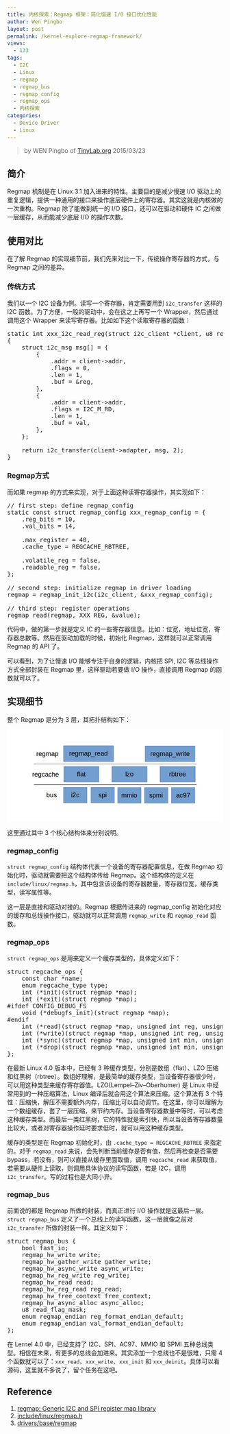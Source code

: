 ```yaml
---
title: 内核探索：Regmap 框架：简化慢速 I/O 接口优化性能
author: Wen Pingbo
layout: post
permalink: /kernel-explore-regmap-framework/
views:
  - 133
tags:
  - I2C
  - Linux
  - regmap
  - regmap_bus
  - regmap_config
  - regmap_ops
  - 内核探索
categories:
  - Device Driver
  - Linux
---
```


> by WEN Pingbo of [TinyLab.org][1]
> 2015/03/23


## 简介

Regmap 机制是在 Linux 3.1 加入进来的特性。主要目的是减少慢速 I/O 驱动上的重复逻辑，提供一种通用的接口来操作底层硬件上的寄存器。其实这就是内核做的一次重构。Regmap 除了能做到统一的 I/O 接口，还可以在驱动和硬件 IC 之间做一层缓存，从而能减少底层 I/O 的操作次数。

## 使用对比

在了解 Regmap 的实现细节前，我们先来对比一下，传统操作寄存器的方式，与 Regmap 之间的差异。

### 传统方式

我们以一个 I2C 设备为例。读写一个寄存器，肯定需要用到 `i2c_transfer` 这样的 I2C 函数。为了方便，一般的驱动中，会在这之上再写一个 Wrapper，然后通过调用这个 Wrapper 来读写寄存器。比如如下这个读取寄存器的函数：

<pre>static int xxx_i2c_read_reg(struct i2c_client *client, u8 reg, u8 *val)
{
    struct i2c_msg msg[] = {
        {
            .addr = client->addr,
            .flags = 0,
            .len = 1,
            .buf = &#038;reg,
        },
        {
            .addr = client->addr,
            .flags = I2C_M_RD,
            .len = 1,
            .buf = val,
        },
    };

    return i2c_transfer(client->adapter, msg, 2);
}
</pre>

### Regmap方式

而如果 regmap 的方式来实现，对于上面这种读寄存器操作，其实现如下：

<pre>// first step: define regmap_config
static const struct regmap_config xxx_regmap_config = {
    .reg_bits = 10,
    .val_bits = 14,

    .max_register = 40,
    .cache_type = REGCACHE_RBTREE,

    .volatile_reg = false,
    .readable_reg = false,
};

// second step: initialize regmap in driver loading
regmap = regmap_init_i2c(i2c_client, &#038;xxx_regmap_config);

// third step: register operations
regmap_read(regmap, XXX_REG, &#038;value);
</pre>

代码中，做的第一步就是定义 IC 的一些寄存器信息。比如：位宽，地址位宽，寄存器总数等。然后在驱动加载的时候，初始化 Regmap，这样就可以正常调用 Regmap 的 API 了。

可以看到，为了让慢速 I/O 能够专注于自身的逻辑，内核把 SPI, I2C 等总线操作方式全部封装在 Regmap 里，这样驱动若要做 I/O 操作，直接调用 Regmap 的函数就可以了。

## 实现细节

整个 Regmap 是分为 3 层，其拓扑结构如下：

![Linux Regmap][2]

这里通过其中 3 个核心结构体来分别说明。

### regmap_config

`struct regmap_config` 结构体代表一个设备的寄存器配置信息，在做 Regmap 初始化时，驱动就需要把这个结构体传给 Regmap。这个结构体的定义在 `include/linux/regmap.h`，其中包含该设备的寄存器数量，寄存器位宽，缓存类型，读写属性等。

这一层是直接和驱动对接的。Regmap 根据传进来的 regmap_config 初始化对应的缓存和总线操作接口，驱动就可以正常调用 `regmap_write` 和 `regmap_read` 函数。

### regmap_ops

`struct regmap_ops` 是用来定义一个缓存类型的，具体定义如下：

<pre>struct regcache_ops {
    const char *name;
    enum regcache_type type;
    int (*init)(struct regmap *map);
    int (*exit)(struct regmap *map);
#ifdef CONFIG_DEBUG_FS
    void (*debugfs_init)(struct regmap *map);
#endif
    int (*read)(struct regmap *map, unsigned int reg, unsigned int *value);
    int (*write)(struct regmap *map, unsigned int reg, unsigned int value);
    int (*sync)(struct regmap *map, unsigned int min, unsigned int max);
    int (*drop)(struct regmap *map, unsigned int min, unsigned int max);
};
</pre>

在最新 Linux 4.0 版本中，已经有 3 种缓存类型，分别是数组（flat）、LZO 压缩和红黑树（rbtree）。数组好理解，是最简单的缓存类型，当设备寄存器很少时，可以用这种类型来缓存寄存器值。LZO(Lempel–Ziv–Oberhumer) 是 Linux 中经常用到的一种压缩算法，Linux 编译后就会用这个算法来压缩。这个算法有 3 个特性：压缩快，解压不需要额外内存，压缩比可以自动调节。在这里，你可以理解为一个数组缓存，套了一层压缩，来节约内存。当设备寄存器数量中等时，可以考虑这种缓存类型。而最后一类红黑树，它的特性就是索引快，所以当设备寄存器数量比较大，或者对寄存器操作延时要求低时，就可以用这种缓存类型。

缓存的类型是在 Regmap 初始化时，由 `.cache_type = REGCACHE_RBTREE` 来指定的。对于 `regmap_read` 来说，会先判断当前缓存是否有值，然后再检查是否需要 bypass，若没有，则可以直接从缓存里面取值，调用 `regcache_read` 来获取值，若需要从硬件上读取，则调用具体协议的读写函数，若是 I2C，调用 `i2c_transfer`。写的过程也是大同小异。

### regmap_bus

前面说的都是 Regmap 所做的封装，而真正进行 I/O 操作就是这最后一层。`struct regmap_bus` 定义了一个总线上的读写函数，这一层就像之前对 `i2c_transfer` 所做的封装一样。其定义如下：

<pre>struct regmap_bus {
    bool fast_io;
    regmap_hw_write write;
    regmap_hw_gather_write gather_write;
    regmap_hw_async_write async_write;
    regmap_hw_reg_write reg_write;
    regmap_hw_read read;
    regmap_hw_reg_read reg_read;
    regmap_hw_free_context free_context;
    regmap_hw_async_alloc async_alloc;
    u8 read_flag_mask;
    enum regmap_endian reg_format_endian_default;
    enum regmap_endian val_format_endian_default;
};
</pre>

在 Lernel 4.0 中，已经支持了 I2C、SPI、AC97、MMIO 和 SPMI 五种总线类型。相信在未来，有更多的总线会加进来。其实添加一个总线也不是很难，只需 4 个函数就可以了：`xxx_read`、`xxx_write`、`xxx_init` 和 `xxx_deinit`。具体可以看源码，这里就不多说了，留个任务在这吧。

## Reference

  1. [regmap: Generic I2C and SPI register map library][3]
  2. [include/linux/regmap.h][4]
  3. [drivers/base/regmap][5]





 [1]: http://tinylab.org
 [2]: /wp-content/uploads/2015/03/regmap-1.jpg
 [3]: http://lwn.net/Articles/451789/
 [4]: http://lxr.free-electrons.com/source/include/linux/regmap.h
 [5]: http://lxr.free-electrons.com/source/drivers/base/regmap
